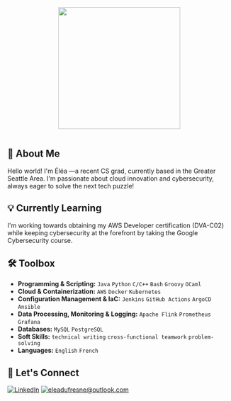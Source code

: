 <div id="header" align="center">
  <img src="https://media.giphy.com/media/v1.Y2lkPTc5MGI3NjExZWtmNzBoM3N3MzZ3YmJxYWlsOXkyaHdvdXNjZHdrZThjeDluYzZkciZlcD12MV9pbnRlcm5hbF9naWZfYnlfaWQmY3Q9cw/3kPDmoWdBpQPNhCnUG/giphy.gif" width="275"/>
</div>
<p align="center"><img src="https://komarev.com/ghpvc/?username=eleadufresne&style=flat-square&color=blue" alt=""></p>

## 🚀 About Me

Hello world! I'm Éléa —a recent CS grad, currently based in the Greater Seattle Area. I'm passionate about cloud innovation and cybersecurity, always eager to solve the next tech puzzle!
 
## 💡 Currently Learning

I'm working towards obtaining my AWS Developer certification (DVA-C02) while keeping cybersecurity at the forefront by taking the Google Cybersecurity course.

## 🛠 Toolbox

- **Programming & Scripting:** `Java` `Python` `C/C++` `Bash` `Groovy` `OCaml`
- **Cloud & Containerization:** `AWS` `Docker` `Kubernetes`
- **Configuration Management & IaC:** `Jenkins` `GitHub Actions` `ArgoCD` `Ansible` 
- **Data Processing, Monitoring & Logging:** `Apache Flink` `Prometheus` `Grafana`
- **Databases:** `MySQL` `PostgreSQL`
- **Soft Skills:** `technical writing` `cross-functional teamwork` `problem-solving`
- **Languages:** `English` `French`
  
<!--
## :woman_technologist: Stats
[![GitHub Streak](http://github-readme-streak-stats.herokuapp.com?user=eleadufresne&theme=dark&background=000000)](https://git.io/streak-stats)

[![Top Langs](https://github-readme-stats.vercel.app/api/top-langs/?username=eleadufresne&layout=compact&theme=vision-friendly-dark)](https://github.com/anuraghazra/github-readme-stats)
-->

## 🤝 Let's Connect

<a href="https://www.linkedin.com/in/eleadufresne/">![LinkedIn](https://img.shields.io/badge/LinkedIn-0077B5?style=for-the-badge&logo=linkedin&logoColor=white)</a>
<a href="mailto:eleadufresne@outlook.com">![eleadufresne@outlook.com](https://img.shields.io/badge/email-D14836?style=for-the-badge&logo=maildotru&logoColor=white)</a> 

